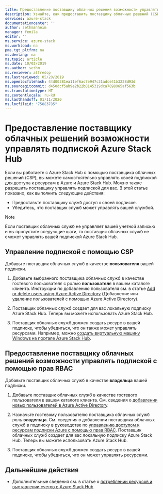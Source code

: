 ```yaml
---
title: Предоставление поставщику облачных решений возможности управлять подпиской Azure Stack Hub | Документация Майкрософт
description: Узнайте, как предоставить поставщику облачных решений (CSP) возможность управлять подпиской Azure Stack Hub.
services: azure-stack
documentationcenter: ''
author: sethmanheim
manager: femila
editor: ''
ms.service: azure-stack
ms.workload: na
pms.tgt_pltfrm: na
ms.devlang: na
ms.topic: article
ms.date: 10/03/2019
ms.author: sethm
ms.reviewer: alfredop
ms.lastreviewed: 05/20/2019
ms.openlocfilehash: 44d00381ea11ef6ac7e947c31adce41b3228d93d
ms.sourcegitcommit: d450dcf5ab9e2b22b8145319dca7098065af563b
ms.translationtype: HT
ms.contentlocale: ru-RU
ms.lasthandoff: 01/11/2020
ms.locfileid: "75883785"
---
```

# <a name="let-your-cloud-solution-provider-manage-your-azure-stack-hub-subscription"></a>Предоставление поставщику облачных решений возможности управлять подпиской Azure Stack Hub

Если вы работаете с Azure Stack Hub с помощью поставщика облачных решений (CSP), вы можете самостоятельно управлять своей подпиской для доступа к ресурсам в Azure и Azure Stack Hub. Можно также разрешить поставщику управлять подпиской для вас. В этой статье показано, как выполнить следующие действия:

* Предоставьте поставщику служб доступ к своей подписке.
* Убедитесь, что поставщик служб может управлять вашей службой.

> [!NOTE]
> Если поставщик облачных служб не управляет вашей учетной записью и вы пропустите следующие шаги, то поставщик облачных служб не сможет управлять вашей подпиской Azure Stack Hub.

## <a name="manage-your-subscription-with-a-csp"></a>Управление подпиской с помощью CSP

Добавьте поставщик облачных служб в качестве **пользователя** вашей подписки.

1. Добавьте выбранного поставщика облачных служб в качестве гостевого пользователя с ролью **пользователя** в вашем каталоге клиента. Инструкции по добавлению пользователя см. в статье [Add or delete users using Azure Active Directory](/azure/active-directory/add-users-azure-active-directory) (Добавление или удаление пользователей с помощью Azure Active Directory).

2. Поставщик облачных служб создает для вас локальную подписку Azure Stack Hub. Теперь вы можете использовать Azure Stack Hub.

3. Поставщик облачных служб должен создать ресурс в вашей подписке, чтобы убедиться, что он также может управлять ресурсами. Например, можно [создать виртуальную машину Windows на портале Azure Stack Hub](azure-stack-quick-windows-portal.md).

## <a name="let-the-csp-manage-your-subscription-using-rbac-rights"></a>Предоставление поставщику облачных решений возможности управлять подпиской с помощью прав RBAC

Добавьте поставщик облачных служб в качестве **владельца** вашей подписки.

1. Добавьте поставщик облачных служб в качестве гостевого пользователя в вашем каталоге клиента. См. сведения о [добавлении новых пользователей в Azure Active Directory](/azure/active-directory/add-users-azure-active-directory).

2. Назначьте гостевому пользователю поставщика облачных служб роль **владельца**. См. сведения о добавлении поставщика облачных служб в подписку в руководстве по [управлению доступом к ресурсам подписки Azure с помощью прав RBAC](/azure/role-based-access-control/role-assignments-portal). Поставщик облачных служб создает для вас локальную подписку Azure Stack Hub. Теперь вы можете использовать Azure Stack Hub.
3. Поставщик облачных служб должен создать ресурс в вашей подписке, чтобы убедиться, что он может управлять ресурсами.

## <a name="next-steps"></a>Дальнейшие действия

* Дополнительные сведения см. в статье о [потреблении ресурсов и выставлении счетов в Azure Stack Hub](../operator/azure-stack-billing-and-chargeback.md).
